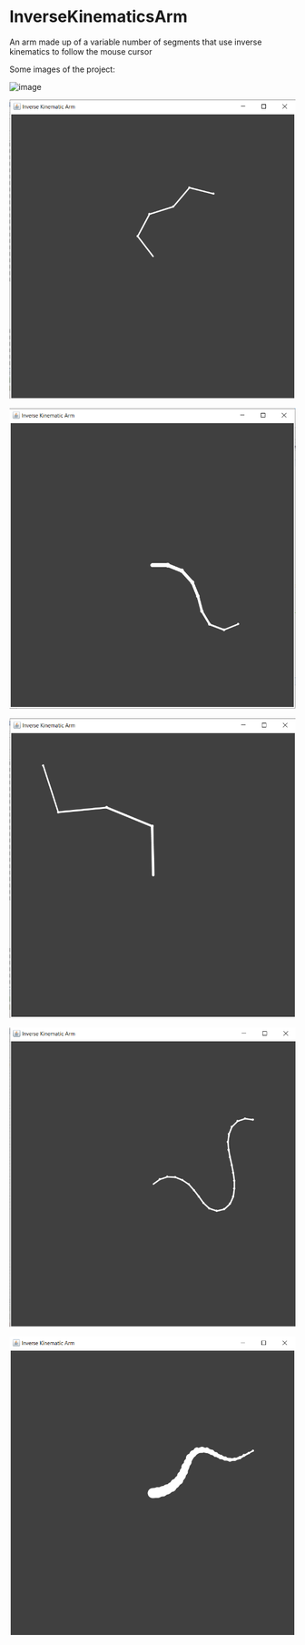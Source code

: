 # InverseKinematicsArm
An arm made up of a variable number of segments that use inverse kinematics to follow the mouse cursor

Some images of the project:

![image](https://user-images.githubusercontent.com/61558176/199363359-369af5e0-ec10-4b0c-b375-3f27acbec4ae.png)



![alt text](https://github.com/Jonathon-A/InverseKinematicsArm/blob/main/Images/5Arm.png)

![alt text](https://github.com/Jonathon-A/InverseKinematicsArm/blob/main/Images/8Arm.png)

![alt text](https://github.com/Jonathon-A/InverseKinematicsArm/blob/main/Images/Long.png)

![alt text](https://github.com/Jonathon-A/InverseKinematicsArm/blob/main/Images/Snake.png)

![alt text](https://github.com/Jonathon-A/InverseKinematicsArm/blob/main/Images/Tenticle.png)
